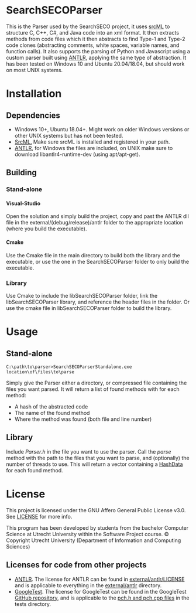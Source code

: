 # SearchSECOParser

This is the Parser used by the SearchSECO project, it uses [srcML](https://www.srcml.org/#home) to structure C, C++, C#, and Java code into an xml format. It then extracts methods from code files which it then abstracts to find Type-1 and Type-2 code clones (abstracting comments, white spaces, variable names, and function calls). It also supports the parsing of Python and Javascript using a custom parser built using [ANTLR](https://www.antlr.org/), applying the same type of abstraction.
It has been tested on Windows 10 and Ubuntu 20.04/18.04, but should work on most UNIX systems.

# Installation

## Dependencies

* Windows 10+, Ubuntu 18.04+. Might work on older Windows versions or other UNIX systems but has not been tested.
* [SrcML.](https://www.srcml.org/#home)
Make sure srcML is installed and registered in your path.
* [ANTLR](https://www.antlr.org/), for Windows the files are included, on UNIX make sure to download libantlr4-runtime-dev (using apt/apt-get).


## Building

### Stand-alone
#### Visual-Studio
Open the solution and simply build the project, copy and past the ANTLR dll file in the external/(debug/release)/antlr folder to the appropriate location (where you build the executable).
#### Cmake
Use the Cmake file in the main directory to build both the library and the executable, or use the one in the SearchSECOParser folder to only build the executable.

### Library
Use Cmake to include the libSearchSECOParser folder, link the libSearchSECOParser library, and reference the header files in the folder. Or use the cmake file in libSearchSECOParser folder to build the library.

# Usage

## Stand-alone
    C:\path\to\parser>SearchSECOParserStandalone.exe location\of\files\to\parse

Simply give the Parser either a directory, or compressed file containing the files you want parsed. 
It will return a list of found methods with for each method:
* A hash of the abstracted code
* The name of the found method
* Where the method was found (both file and line number)


## Library

Include _Parser.h_ in the file you want to use the parser.
Call the _parse_ method with the path to the files that you want to parse, and (optionally) the number of threads to use.
This will return a vector containing a [HashData](https://git.science.uu.nl/searchseco/parser/-/blob/master/Parser/HashData.h) for each found method.

# License

This project is licensed under the GNU Affero General Public License v3.0. See [LICENSE](LICENSE) for more info.

This program has been developed by students from the bachelor Computer Science at Utrecht University within the Software Project course.
© Copyright Utrecht University (Department of Information and Computing Sciences)

## Licenses for code from other projects
* [ANTLR](https://www.antlr.org/). The license for ANTLR can be found in [external/antlr/LICENSE](external/curl/LICENSE.txt) and is applicable to everything in the [external/antlr](external/antlr) directory.
* [GoogleTest](https://github.com/google/googletest). The license for GoogleTest can be found in the GoogleTest [GitHub repository](https://github.com/google/googletest/blob/355d57d90d9744c41ac7c99f1e960778f1c63040/LICENSE), and is applicable to the [pch.h and pch.cpp files](tests/) in the tests directory.
